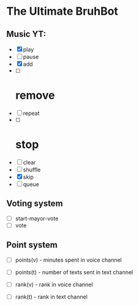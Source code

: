 # The Ultimate BruhBot

## Music YT:
- [x] play
- [ ] pause
- [x] add
- [ ] # remove
- [ ] repeat 
- [ ] # stop
- [ ] clear
- [ ] shuffle
- [x] skip
- [ ] queue

## Voting system
- [ ] start-mayor-vote
- [ ] vote

## Point system
- [ ] points(v) - minutes spent in voice channel
- [ ] points(t) - number of texts sent in text channel
- [ ] rank(v) - rank in voice channel
- [ ] rank(t) - rank in text channel

